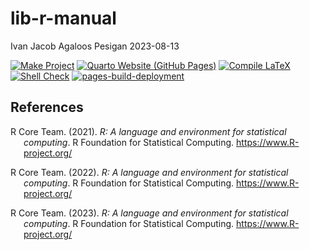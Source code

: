 lib-r-manual
================
Ivan Jacob Agaloos Pesigan
2023-08-13

<!-- README.md is generated from .setup/readme/README.Rmd. Please edit that file -->
<!-- badges: start -->

[![Make
Project](https://github.com/ijapesigan/lib-r-manual/actions/workflows/make.yml/badge.svg)](https://github.com/ijapesigan/lib-r-manual/actions/workflows/make.yml)
[![Quarto Website (GitHub
Pages)](https://github.com/ijapesigan/lib-r-manual/actions/workflows/quarto-gh-pages.yml/badge.svg)](https://github.com/ijapesigan/lib-r-manual/actions/workflows/quarto-gh-pages.yml)
[![Compile
LaTeX](https://github.com/ijapesigan/lib-r-manual/actions/workflows/latex.yml/badge.svg)](https://github.com/ijapesigan/lib-r-manual/actions/workflows/latex.yml)
[![Shell
Check](https://github.com/ijapesigan/lib-r-manual/actions/workflows/shellcheck.yml/badge.svg)](https://github.com/ijapesigan/lib-r-manual/actions/workflows/shellcheck.yml)
[![pages-build-deployment](https://github.com/ijapesigan/lib-r-manual/actions/workflows/pages/pages-build-deployment/badge.svg)](https://github.com/ijapesigan/lib-r-manual/actions/workflows/pages/pages-build-deployment)
<!-- badges: end -->

## References

<div id="refs" class="references csl-bib-body hanging-indent"
line-spacing="2">

<div id="ref-RCoreTeam-2021" class="csl-entry">

R Core Team. (2021). *R: A language and environment for statistical
computing*. R Foundation for Statistical Computing.
<https://www.R-project.org/>

</div>

<div id="ref-RCoreTeam-2022" class="csl-entry">

R Core Team. (2022). *R: A language and environment for statistical
computing*. R Foundation for Statistical Computing.
<https://www.R-project.org/>

</div>

<div id="ref-RCoreTeam-2023" class="csl-entry">

R Core Team. (2023). *R: A language and environment for statistical
computing*. R Foundation for Statistical Computing.
<https://www.R-project.org/>

</div>

</div>
